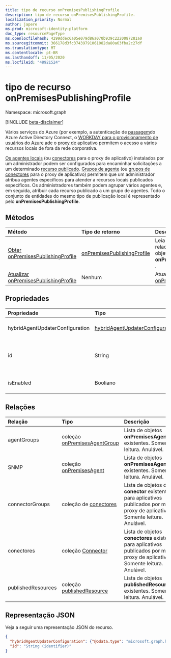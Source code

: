 ```yaml
---
title: tipo de recurso onPremisesPublishingProfile
description: tipo de recurso onPremisesPublishingProfile.
localization_priority: Normal
author: japere
ms.prod: microsoft-identity-platform
doc_type: resourcePageType
ms.openlocfilehash: 4299ddec6a05e079d86a070b939c2220087281a0
ms.sourcegitcommit: 366178d3fc37439791061082da80a63fba2c27df
ms.translationtype: MT
ms.contentlocale: pt-BR
ms.lasthandoff: 11/05/2020
ms.locfileid: "48921524"
---
```

# <a name="onpremisespublishingprofile-resource-type"></a>tipo de recurso onPremisesPublishingProfile

Namespace: microsoft.graph

[!INCLUDE [beta-disclaimer](../../includes/beta-disclaimer.md)]

Vários serviços do Azure (por exemplo, a autenticação de [passagem](/azure/active-directory/hybrid/how-to-connect-pta)do Azure Active Directory Connect, o [WORKDAY para o provisionamento de usuários do Azure ad](/azure/active-directory/saas-apps/workday-inbound-tutorial)e o [proxy de aplicativo](https://aka.ms/whyappproxy) permitem o acesso a vários recursos locais de fora da rede corporativa.

[Os agentes locais](onpremisesagent.md) (ou [conectores](connector.md) para o proxy de aplicativo) instalados por um administrador podem ser configurados para encaminhar solicitações a um determinado [recurso publicado](publishedresource.md).
[Grupos de agente](onpremisesagentgroup.md) (ou [grupos de conectores](connectorgroup.md) para o proxy de aplicativo) permitem que um administrador atribua agentes específicos para atender a recursos locais publicados específicos. Os administradores também podem agrupar vários agentes e, em seguida, atribuir cada recurso publicado a um grupo de agentes. Todo o conjunto de entidades do mesmo tipo de publicação local é representado pelo **onPremisesPublishingProfile**.

## <a name="methods"></a>Métodos

| Método       | Tipo de retorno | Descrição |
|:-------------|:------------|:------------|
| [Obter onPremisesPublishingProfile](../api/onpremisespublishingprofile-get.md) | [onPremisesPublishingProfile](onpremisespublishingprofile.md) | Leia as propriedades e os relacionamentos de um objeto **onPremisesPublishingProfile** . |
| [Atualizar onPremisesPublishingProfile](../api/onpremisespublishingprofile-update.md) | Nenhum | Atualize um objeto [onPremisesPublishingProfile](onpremisespublishingprofile.md) . |

## <a name="properties"></a>Propriedades

| Propriedade     | Tipo        | Descrição |
|:-------------|:------------|:------------|
|hybridAgentUpdaterConfiguration|[hybridAgentUpdaterConfiguration](hybridagentupdaterconfiguration.md)| Representa um objeto **hybridAgentUpdaterConfiguration** .|
|id|String| Representa um tipo de publicação. Os valores possíveis são: `applicationProxy`, `exchangeOnline`, `authentication`, `provisioning`, `adAdministration`. Somente leitura.|
|isEnabled|Booliano| Representa se o [proxy de aplicativo do Azure ad](https://aka.ms/whyappproxy) está habilitado para o locatário. |

## <a name="relationships"></a>Relações

| Relação | Tipo        | Descrição |
|:-------------|:------------|:------------|
|agentGroups|coleção [onPremisesAgentGroup](onpremisesagentgroup.md)| Lista de objetos **onPremisesAgentGroup** existentes. Somente leitura. Anulável.|
|SNMP|coleção [onPremisesAgent](onpremisesagent.md)| Lista de objetos **onPremisesAgent** existentes. Somente leitura. Anulável.|
|connectorGroups|coleção de [conectores](connectorgroup.md)| Lista de objetos de **conector** existentes para aplicativos publicados por meio do proxy de aplicativo. Somente leitura. Anulável.|
|conectores|coleção [Connector](connector.md)| Lista de objetos **conectores** existentes para aplicativos publicados por meio do proxy de aplicativo. Somente leitura. Anulável.|
|publishedResources|coleção [publishedResource](publishedresource.md)| Lista de objetos **publishedResource** existentes. Somente leitura. Anulável.|

## <a name="json-representation"></a>Representação JSON

Veja a seguir uma representação JSON do recurso.

<!-- {
  "blockType": "resource",
  "optionalProperties": [

  ],
  "@odata.type": "microsoft.graph.onPremisesPublishingProfile",
  "baseType": "",
  "keyProperty": "id"
}-->

```json
{
  "hybridAgentUpdaterConfiguration": {"@odata.type": "microsoft.graph.hybridAgentUpdaterConfiguration"},
  "id": "String (identifier)"
}
```

<!-- uuid: 16cd6b66-4b1a-43a1-adaf-3a886856ed98
2019-02-04 14:57:30 UTC -->
<!-- {
  "type": "#page.annotation",
  "description": "onPremisesPublishingProfile resource",
  "keywords": "",
  "section": "documentation",
  "tocPath": ""
}-->


